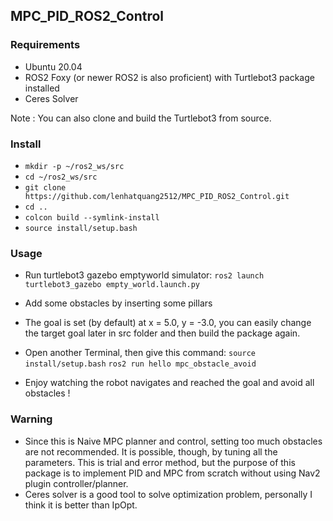 ## MPC_PID_ROS2_Control

### Requirements
* Ubuntu 20.04 
* ROS2 Foxy (or newer ROS2 is also proficient) with Turtlebot3 package installed
* Ceres Solver

Note : You can also clone and build the Turtlebot3 from source.

### Install 

*  `mkdir -p ~/ros2_ws/src`
*  `cd ~/ros2_ws/src`
*   `git clone https://github.com/lenhatquang2512/MPC_PID_ROS2_Control.git`
*   `cd ..`
* `colcon build --symlink-install`
* `source install/setup.bash`

### Usage

* Run turtlebot3 gazebo emptyworld simulator:
    `ros2 launch turtlebot3_gazebo empty_world.launch.py`
* Add some obstacles by inserting some pillars 
* The goal is set (by default) at x = 5.0, y = -3.0, you can easily change the target goal later in src folder
and then build the package again.

* Open another Terminal, then give this command:
    `source install/setup.bash`
    `ros2 run hello mpc_obstacle_avoid`

* Enjoy watching the robot navigates and reached the goal and avoid all obstacles !

### Warning

* Since this is Naive MPC planner and control, setting too much obstacles are not recommended. 
It is possible, though, by tuning all the parameters. This is trial and error method, but the purpose of this package is to implement PID and MPC from scratch without using Nav2 plugin controller/planner.
* Ceres solver is a good tool to solve optimization problem, personally I think it is better than IpOpt.

